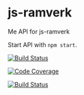 # js-ramverk

Me API for js-ramverk

Start API with `npm start`.

[![Build Status](https://travis-ci.org/knasenn/jsram-api_kmom04.svg?branch=master)](https://travis-ci.org/github/knasenn/jsram-api_kmom04)

[![Code Coverage](https://scrutinizer-ci.com/g/knasenn/jsram-api_kmom04/badges/coverage.png?b=master)](https://scrutinizer-ci.com/g/knasenn/jsram-api_kmom04/?branch=master)

[![Build Status](https://scrutinizer-ci.com/g/knasenn/jsram-api_kmom04/badges/build.png?b=master)](https://scrutinizer-ci.com/g/knasenn/jsram-api_kmom04/build-status/master)

